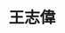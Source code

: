 ---
# Display name 
title: 王志偉

weight: 1
# Is this the primary user of the site?
superuser: no

# Role/position/tagline
role: 碩士生 
user_groups: ["MS"]

# Organizations/Affiliations to show in About widget
organizations:
- name: 國立陽明交通大學
  url: https://www.nycu.edu.tw/

# Short bio (displayed in user profile at end of posts)
bio: 

# Interests to show in About widget
interests:
 - 理論物理
 - 熱輻射
 - 理論與計算電磁學
 

# Education to show in About widget
# Job


---